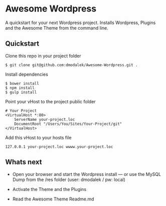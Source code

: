 # Awesome Wordpress

A quickstart for your next Wordpress project. Installs Wordpress, Plugins and the Awesome Theme from the command line.


## Quickstart

Clone this repo in your project folder
 
```
$ git clone git@github.com:dmodalek/Awesome-Wordpress.git .
```

Install dependencies

```
$ bower install
$ npm install
$ gulp install
```

Point your vHost to the project public folder

```
# Your Project
<VirtualHost *:80>
    ServerName your-project.loc
    DocumentRoot "/Users/You/Sites/Your-Project/git"
</VirtualHost>
```

Add this vHost to your hosts file

```
127.0.0.1 your-project.loc wwww.your-project.loc
```


## Whats next

* Open your browser and start the Wordpress install
 — or use the MySQL Dump from the /res folder (user: dmodalek / pw: local)

* Activate the Theme and the Plugins

* Read the Awesome Theme Readme.md




